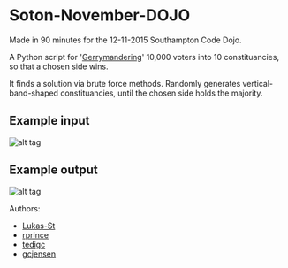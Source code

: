 # Soton-November-DOJO

Made in 90 minutes for the 12-11-2015 Southampton Code Dojo.

A Python script for '[Gerrymandering](https://en.wikipedia.org/wiki/Gerrymandering)' 10,000 voters into 10 constituancies, so that a chosen side wins.

It finds a solution via brute force methods. Randomly generates vertical-band-shaped constituancies, until the chosen side holds the majority.

## Example input

![alt tag](https://raw.github.com/Lukas-St/Soton-November-DOJO/master/example/input.png)

## Example output

![alt tag](https://raw.github.com/Lukas-St/Soton-November-DOJO/master/example/output.png)

Authors:
* [Lukas-St](https://github.com/Lukas-St)
* [rprince](https://github.com/rprince)
* [tedigc](https://github.com/tedigc)
* [gcjensen](https://github.com/gcjensen)